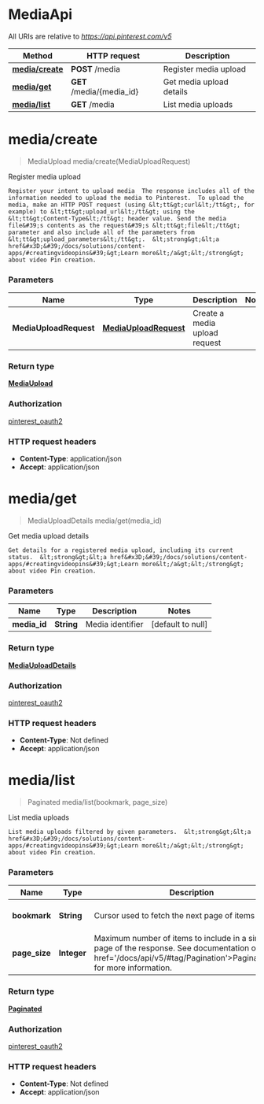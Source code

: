 # MediaApi

All URIs are relative to *https://api.pinterest.com/v5*

Method | HTTP request | Description
------------- | ------------- | -------------
[**media/create**](MediaApi.md#media/create) | **POST** /media | Register media upload
[**media/get**](MediaApi.md#media/get) | **GET** /media/{media_id} | Get media upload details
[**media/list**](MediaApi.md#media/list) | **GET** /media | List media uploads


<a name="media/create"></a>
# **media/create**
> MediaUpload media/create(MediaUploadRequest)

Register media upload

    Register your intent to upload media  The response includes all of the information needed to upload the media to Pinterest.  To upload the media, make an HTTP POST request (using &lt;tt&gt;curl&lt;/tt&gt;, for example) to &lt;tt&gt;upload_url&lt;/tt&gt; using the &lt;tt&gt;Content-Type&lt;/tt&gt; header value. Send the media file&#39;s contents as the request&#39;s &lt;tt&gt;file&lt;/tt&gt; parameter and also include all of the parameters from &lt;tt&gt;upload_parameters&lt;/tt&gt;.  &lt;strong&gt;&lt;a href&#x3D;&#39;/docs/solutions/content-apps/#creatingvideopins&#39;&gt;Learn more&lt;/a&gt;&lt;/strong&gt; about video Pin creation.

### Parameters

Name | Type | Description  | Notes
------------- | ------------- | ------------- | -------------
 **MediaUploadRequest** | [**MediaUploadRequest**](../Models/MediaUploadRequest.md)| Create a media upload request |

### Return type

[**MediaUpload**](../Models/MediaUpload.md)

### Authorization

[pinterest_oauth2](../README.md#pinterest_oauth2)

### HTTP request headers

- **Content-Type**: application/json
- **Accept**: application/json

<a name="media/get"></a>
# **media/get**
> MediaUploadDetails media/get(media\_id)

Get media upload details

    Get details for a registered media upload, including its current status.  &lt;strong&gt;&lt;a href&#x3D;&#39;/docs/solutions/content-apps/#creatingvideopins&#39;&gt;Learn more&lt;/a&gt;&lt;/strong&gt; about video Pin creation.

### Parameters

Name | Type | Description  | Notes
------------- | ------------- | ------------- | -------------
 **media\_id** | **String**| Media identifier | [default to null]

### Return type

[**MediaUploadDetails**](../Models/MediaUploadDetails.md)

### Authorization

[pinterest_oauth2](../README.md#pinterest_oauth2)

### HTTP request headers

- **Content-Type**: Not defined
- **Accept**: application/json

<a name="media/list"></a>
# **media/list**
> Paginated media/list(bookmark, page\_size)

List media uploads

    List media uploads filtered by given parameters.  &lt;strong&gt;&lt;a href&#x3D;&#39;/docs/solutions/content-apps/#creatingvideopins&#39;&gt;Learn more&lt;/a&gt;&lt;/strong&gt; about video Pin creation.

### Parameters

Name | Type | Description  | Notes
------------- | ------------- | ------------- | -------------
 **bookmark** | **String**| Cursor used to fetch the next page of items | [optional] [default to null]
 **page\_size** | **Integer**| Maximum number of items to include in a single page of the response. See documentation on &lt;a href&#x3D;&#39;/docs/api/v5/#tag/Pagination&#39;&gt;Pagination&lt;/a&gt; for more information. | [optional] [default to 25]

### Return type

[**Paginated**](../Models/Paginated.md)

### Authorization

[pinterest_oauth2](../README.md#pinterest_oauth2)

### HTTP request headers

- **Content-Type**: Not defined
- **Accept**: application/json

